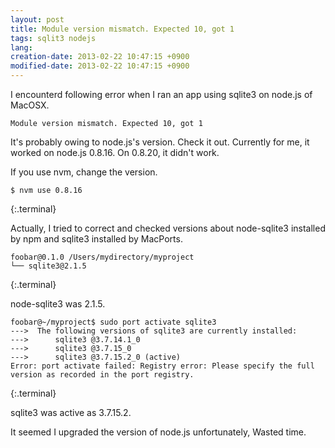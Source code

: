```yaml
---
layout: post
title: Module version mismatch. Expected 10, got 1
tags: sqlit3 nodejs
lang: 
creation-date: 2013-02-22 10:47:15 +0900
modified-date: 2013-02-22 10:47:15 +0900
---
```

I encounterd following error when I ran an app using sqlite3 on node.js of MacOSX.

    Module version mismatch. Expected 10, got 1

It's probably owing to node.js's version. Check it out.
Currently for me, it worked on node.js 0.8.16.
On 0.8.20, it didn't work.

If you use nvm, change the version.

    $ nvm use 0.8.16
{:.terminal}


Actually, I tried to correct and checked versions about 
node-sqlite3 installed by npm and sqlite3 installed by MacPorts.

    foobar@0.1.0 /Users/mydirectory/myproject
    └── sqlite3@2.1.5 
{:.terminal}

node-sqlite3 was 2.1.5.

    foobar@~/myproject$ sudo port activate sqlite3
    --->  The following versions of sqlite3 are currently installed:
    --->      sqlite3 @3.7.14.1_0
    --->      sqlite3 @3.7.15_0
    --->      sqlite3 @3.7.15.2_0 (active)
    Error: port activate failed: Registry error: Please specify the full version as recorded in the port registry.
{:.terminal}

sqlite3 was active as 3.7.15.2.

It seemed I upgraded the version of node.js unfortunately, Wasted time.
